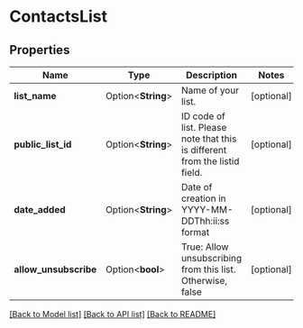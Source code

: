 # ContactsList

## Properties

Name | Type | Description | Notes
------------ | ------------- | ------------- | -------------
**list_name** | Option<**String**> | Name of your list. | [optional]
**public_list_id** | Option<**String**> | ID code of list. Please note that this is different from the listid field. | [optional]
**date_added** | Option<**String**> | Date of creation in YYYY-MM-DDThh:ii:ss format | [optional]
**allow_unsubscribe** | Option<**bool**> | True: Allow unsubscribing from this list. Otherwise, false | [optional]

[[Back to Model list]](../README.md#documentation-for-models) [[Back to API list]](../README.md#documentation-for-api-endpoints) [[Back to README]](../README.md)


